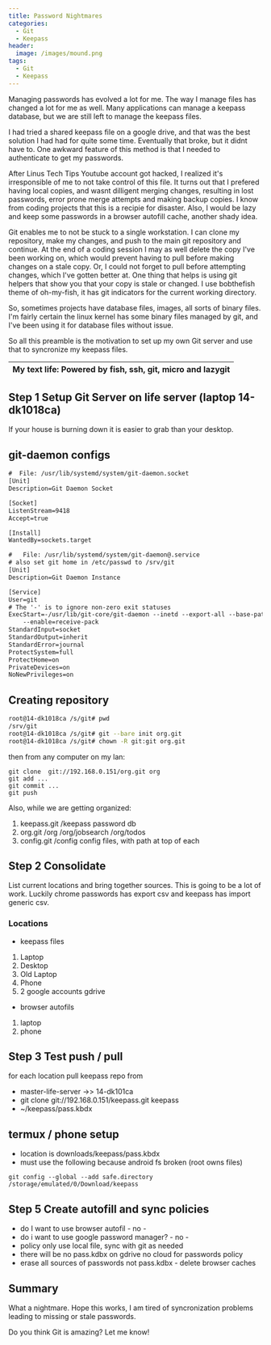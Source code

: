 ```yaml
---
title: Password Nightmares
categories:
  - Git
  - Keepass
header:
  image: /images/mound.png
tags:
  - Git
  - Keepass
---
```




Managing  passwords has evolved a lot for me. The way I manage files has changed
a lot for me as well. Many applications can manage a keepass database, but we
are still left to manage the keepass files.

I had tried a shared keepass file on a google drive, and that was the best
solution I had had for quite some time. Eventually that broke, but it didnt have
to. One awkward feature of this method is that I needed to authenticate to get
my passwords. 

After Linus Tech Tips Youtube account got hacked, I realized it's irresponsible
of me to not take control of this file. It turns out that I prefered having
local copies, and wasnt dilligent merging changes, resulting in lost passwords,
error prone merge attempts and making backup copies. I know from coding projects
that this is a recipie for disaster. Also, I would be lazy and keep some
passwords in a browser autofill cache, another shady idea. 

Git enables me to not be stuck to a single workstation. I can clone my
repository, make my changes, and push to the main git repository and continue.
At the end of a coding session I may as well delete the copy I've been working
on, which would prevent having to pull before making changes on a stale copy.
Or, I could not forget to pull before attempting changes, which I've gotten
better at. One thing that helps is using git helpers that show you that your
copy is stale or changed. I use bobthefish theme of oh-my-fish, it has git
indicators for the current working directory. 

So, sometimes projects have database files, images, all sorts of binary files.
I'm fairly certain the linux kernel has some binary files managed by git, and
I've been using it for database files without issue.

So all this preamble is the motivation to set up my own Git server and use that
to syncronize my keepass files.

| My text life: Powered by fish, ssh, git, micro and lazygit |
|------------------------------------------------------------|

## Step 1 Setup Git Server on life server (laptop 14-dk1018ca)

If your house is burning down it is easier to grab than your desktop.

## git-daemon configs
```txt
#  File: /usr/lib/systemd/system/git-daemon.socket
[Unit]
Description=Git Daemon Socket

[Socket]
ListenStream=9418
Accept=true

[Install]
WantedBy=sockets.target
```

```txt
#   File: /usr/lib/systemd/system/git-daemon@.service
# also set git home in /etc/passwd to /srv/git
[Unit]
Description=Git Daemon Instance

[Service]
User=git
# The '-' is to ignore non-zero exit statuses
ExecStart=-/usr/lib/git-core/git-daemon --inetd --export-all --base-path=/srv/git \
	--enable=receive-pack
StandardInput=socket
StandardOutput=inherit
StandardError=journal
ProtectSystem=full
ProtectHome=on
PrivateDevices=on
NoNewPrivileges=on
```


## Creating repository
```sh
root@14-dk1018ca /s/git# pwd
/srv/git
root@14-dk1018ca /s/git# git --bare init org.git
root@14-dk1018ca /s/git# chown -R git:git org.git
```

then from any computer on my lan:
```
git clone  git://192.168.0.151/org.git org
git add ...
git commit ...
git push 
```
Also, while we are getting organized:
1. keepass.git /keepass password db
2. org.git  /org /org/jobsearch /org/todos
3. config.git /config config files, with path at top of each

## Step 2 Consolidate

List current locations and bring together sources. This is going to be a lot of
work.
Luckily chrome passwords has export csv and keepass has import generic csv.

### Locations

- keepass files
1. Laptop
2. Desktop
3. Old Laptop
4. Phone
5. 2 google accounts gdrive
- browser autofils
1. laptop
2. phone

## Step 3 Test push / pull

for each location pull keepass repo from 

- master-life-server ->> 14-dk101ca
- git clone git://192.168.0.151/keepass.git keepass
- ~/keepass/pass.kbdx

## termux / phone setup
- location is downloads/keepass/pass.kbdx
- must use the following because android fs broken (root owns files)
```
git config --global --add safe.directory /storage/emulated/0/Download/keepass
```

## Step 5 Create autofill and sync policies

- do I want to use browser autofil - no - 
- do i want to use google password manager? - no - 
- policy only use local file, sync with git as needed
- there will be no pass.kdbx on gdrive no cloud for passwords policy
- erase all sources of passwords not pass.kdbx - delete browser caches

## Summary

What a nightmare. Hope this works, I am tired of syncronization problems leading
to missing or stale passwords.

Do you think Git is amazing? Let me know!
